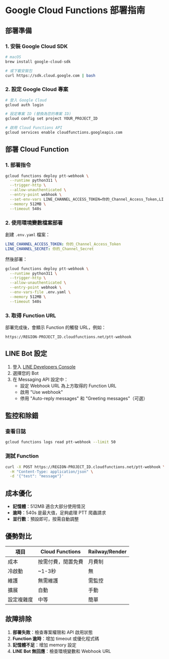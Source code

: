 # Google Cloud Functions 部署指南

## 部署準備

### 1. 安裝 Google Cloud SDK
```bash
# macOS
brew install google-cloud-sdk

# 或下載安裝包
curl https://sdk.cloud.google.com | bash
```

### 2. 設定 Google Cloud 專案
```bash
# 登入 Google Cloud
gcloud auth login

# 設定專案 ID (替換為您的專案 ID)
gcloud config set project YOUR_PROJECT_ID

# 啟用 Cloud Functions API
gcloud services enable cloudfunctions.googleapis.com
```

## 部署 Cloud Function

### 1. 部署指令
```bash
gcloud functions deploy ptt-webhook \
  --runtime python311 \
  --trigger-http \
  --allow-unauthenticated \
  --entry-point webhook \
  --set-env-vars LINE_CHANNEL_ACCESS_TOKEN=你的_Channel_Access_Token,LINE_CHANNEL_SECRET=你的_Channel_Secret \
  --memory 512MB \
  --timeout 540s
```

### 2. 使用環境變數檔案部署
創建 `.env.yaml` 檔案：
```yaml
LINE_CHANNEL_ACCESS_TOKEN: 你的_Channel_Access_Token
LINE_CHANNEL_SECRET: 你的_Channel_Secret
```

然後部署：
```bash
gcloud functions deploy ptt-webhook \
  --runtime python311 \
  --trigger-http \
  --allow-unauthenticated \
  --entry-point webhook \
  --env-vars-file .env.yaml \
  --memory 512MB \
  --timeout 540s
```

### 3. 取得 Function URL
部署完成後，會顯示 Function 的觸發 URL，例如：
```
https://REGION-PROJECT_ID.cloudfunctions.net/ptt-webhook
```

## LINE Bot 設定

1. 登入 [LINE Developers Console](https://developers.line.biz)
2. 選擇您的 Bot
3. 在 Messaging API 設定中：
   - 設定 Webhook URL 為上方取得的 Function URL
   - 啟用 "Use webhook"
   - 停用 "Auto-reply messages" 和 "Greeting messages"（可選）

## 監控和除錯

### 查看日誌
```bash
gcloud functions logs read ptt-webhook --limit 50
```

### 測試 Function
```bash
curl -X POST https://REGION-PROJECT_ID.cloudfunctions.net/ptt-webhook \
  -H "Content-Type: application/json" \
  -d '{"test": "message"}'
```

## 成本優化

- **記憶體**：512MB 適合大部分使用情況
- **逾時**：540s 是最大值，足夠處理 PTT 爬蟲請求
- **並行數**：預設即可，按需自動調整

## 優勢對比

| 項目 | Cloud Functions | Railway/Render |
|------|----------------|----------------|
| 成本 | 按需付費，閒置免費 | 月費制 |
| 冷啟動 | ~1-3秒 | 無 |
| 維護 | 無需維護 | 需監控 |
| 擴展 | 自動 | 手動 |
| 設定複雜度 | 中等 | 簡單 |

## 故障排除

1. **部署失敗**：檢查專案權限和 API 啟用狀態
2. **Function 逾時**：增加 timeout 或優化程式碼
3. **記憶體不足**：增加 memory 設定
4. **LINE Bot 無回應**：檢查環境變數和 Webhook URL